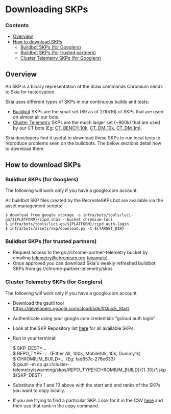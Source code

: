 Downloading SKPs
================

### Contents ###

*   [Overview](#overview)
*   [How to download SKPs](#download_skps)
    +   [Buildbot SKPs (for Googlers)](#buildbot_skps_googler)
    +   [Buildbot SKPs (for trusted partners)](#buildbot_skps_partners)
    +   [Cluster Telemetry SKPs (for Googlers)](#ct_skps_googler)

<a name="overview"></a>
Overview
--------

An SKP is a binary representation of the draw commands Chromium sends to Skia for rasterization.

Skia uses different types of SKPs in our continuous builds and tests:

* [Buildbot](https://skia.org/dev/testing/buildbot) SKPs are the small set (89 as of 2/10/16) of SKPs that are used on almost all our bots.
* [Cluster Telemetry](https://skia.org/dev/testing/ct) SKPs are the much larger set (~900k) that are used by our CT bots (Eg: [CT_BENCH_10k](https://build.chromium.org/p/client.skia/builders/Perf-Ubuntu-GCC-GCE-CPU-AVX2-x86_64-Release-CT_BENCH_10k_SKPs), [CT_DM_10k](https://build.chromium.org/p/client.skia/builders/Test-Ubuntu-GCC-GCE-CPU-AVX2-x86_64-Debug-CT_DM_10k_SKPs), [CT_DM_1m](https://build.chromium.org/p/client.skia.fyi/builders/Test-Ubuntu-GCC-GCE-CPU-AVX2-x86_64-Debug-CT_DM_1m_SKPs)).

Skia developers find it useful to download these SKPs to run local tests to reproduce problems seen on the buildbots. The below sections detail how to download them.

<a name="download_skps"></a>
How to download SKPs
--------------------

<a name="buildbot_skps_googler"></a>
### Buildbot SKPs (for Googlers)

The following will work only if you have a google.com account.

All buildbot SKP files created by the RecreateSKPs bot are available via the asset management scripts:

    $ download_from_google_storage -s infra/bots/tools/luci-go/${PLATFORM}/cipd.sha1 --bucket chromium-luci
    $ infra/bots/tools/luci-go/${PLATFORM}/cipd auth-login
    $ infra/bots/assets/skp/download.py -t ${TARGET_DIR}


<a name="buildbot_skps_partners"></a>
### Buildbot SKPs (for trusted partners)

* Request access to the gs://chrome-partner-telemetry bucket by emailing telemetry@chromium.org ([example](https://groups.google.com/a/chromium.org/d/msg/telemetry/kSwcgH7KiYs/zwBwEZaadOIJ)).
* Once approved you can download Skia's weekly refreshed buildbot SKPs from gs://chrome-partner-telemetry/skps


<a name="ct_skps_googler"></a>
### Cluster Telemetry SKPs (for Googlers)

The following will work only if you have a google.com account.

* Download the gsutil tool https://developers.google.com/cloud/sdk/#Quick_Start.
* Authenticate using your google.com credentials “gcloud auth login”
* Look at the SKP Repository list [here](https://ct.skia.org/lua_script/) for all available SKPs.
* Run in your terminal:

    $ SKP\_DEST=...<br/>
    $ REPO\_TYPE=... (Either All, 100k, Mobile10k, 10k, Dummy1k)<br/>
    $ CHROMIUM\_BUILD=... (Eg: fad657e-276e633)<br/>
    $ gsutil -m cp gs://cluster-telemetry/swarming/skps/${REPO\_TYPE}/${CHROMIUM\_BUILD}/{1..10}/*.skp ${SKP\_DEST}

* Substitute the 1 and 10 above with the start and end ranks of the SKPs you want to copy locally.
* If you are trying to find a particular SKP. Look for it in the CSV [here](https://pantheon.corp.google.com/m/cloudstorage/b/cluster-telemetry/o/csv/top-1m.csv) and then use that rank in the copy command.
